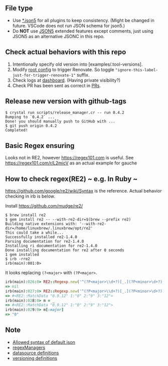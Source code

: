 ## File type

- Use [*.json5](https://github.com/renovatebot/renovate/issues/16001#issuecomment-1152568230) for all plugins to keep consistency. (Might be changed in future. VSCode does not run JSON schema for json5.)
- Do **NOT** use [JSON5](https://json5.org/) extended features except comments, just using JSON5 as an alternative JSONC in this repo.

## Check actual behaviors with this repo

1. Intentionally specify old version into [examples/.tool-versions].
2. Modify [root config](renovate.json) to trigger Renovate. So toggle `"ignore-this-label-just-for-trigger-renovate-1"` suffix.
3. Check logs at [dashboard](https://app.renovatebot.com/dashboard#github/kachick/renovate-config-asdf). (Having private visibility?)
4. Check PR has been sent as correct in [PRs](https://github.com/kachick/renovate-config-asdf/pulls).

## Release new version with github-tags

```console
$ crystal run scripts/release_manager.cr -- run 0.4.2
Bumping to `0.4.2` ...
Done! you should manually push to GitHub with ...
$ git push origin 0.4.2
Completed!
```

## Basic Regex ensuring

Looks not in RE2, however https://regex101.com is useful. See https://regex101.com/r/L2micV as an actual example for gauche

## How to check regex(RE2) ~ e.g. In Ruby ~

https://github.com/google/re2/wiki/Syntax is the reference.
Actual behavior checking in irb is below.

Install https://github.com/mudge/re2/

```console
$ brew install re2
$ gem install re2 -- --with-re2-dir=$(brew --prefix re2)
Building native extensions with: '--with-re2-dir=/home/linuxbrew/.linuxbrew/opt/re2'
This could take a while...
Successfully installed re2-1.4.0
Parsing documentation for re2-1.4.0
Installing ri documentation for re2-1.4.0
Done installing documentation for re2 after 0 seconds
1 gem installed
$ irb -rre2
irb(main):001:0>
```

It looks replacing `(?<major>` with `(?P<major>`.

```ruby
irb(main):026:0> RE2::Regexp.new('^(?P<major>\\d+?)[_.](?P<minor>\d+?)[_.](?P<patch>\d+)$').match('0_9-12')
=> nil
irb(main):027:0> RE2::Regexp.new('^(?P<major>\\d+?)[_.](?P<minor>\d+?)[_.](?P<patch>\d+)$').match('0.9.12')
=> #<RE2::MatchData "0.9.12" 1:"0" 2:"9" 3:"12">
irb(main):028:0> m = _
=> #<RE2::MatchData "0.9.12" 1:"0" 2:"9" 3:"12">
irb(main):029:0> m[:major]
=> "0"
```

## Note

- [Allowed syntax of default.json](https://docs.renovatebot.com/config-presets/)
- [regexManagers](https://docs.renovatebot.com/modules/manager/regex/)
- [datasource definitions](https://github.com/renovatebot/renovate/tree/2e957baed962d65cb8e40136edc142af6014ad95/lib/modules/datasource)
- [versioning definitions](https://github.com/renovatebot/renovate/tree/2e957baed962d65cb8e40136edc142af6014ad95/lib/modules/versioning)
